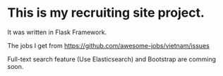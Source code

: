# This is my recruiting site project.
It was written in Flask Framework.

The jobs I get from https://github.com/awesome-jobs/vietnam/issues

Full-text search feature (Use Elasticsearch) and Bootstrap are comming soon.

